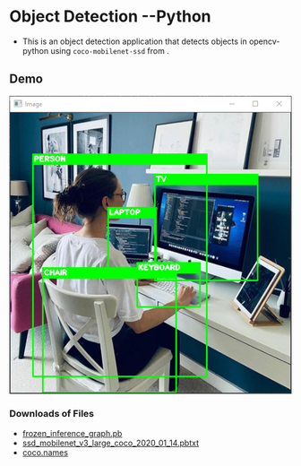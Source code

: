 # Object Detection --Python
* This is an object detection application that detects objects in opencv-python using `coco-mobilenet-ssd` from .

## Demo
<img src="https://github.com/CrispenGari/Opencv-Python/blob/main/object-detection/bandicam%202021-04-09%2009-55-58-586.jpg" alt ="placeholder"/>


### Downloads of Files
* [frozen_inference_graph.pb](https://github.com/datitran/object_detector_app/blob/master/object_detection/ssd_mobilenet_v1_coco_11_06_2017/frozen_inference_graph.pb)
* [ssd_mobilenet_v3_large_coco_2020_01_14.pbtxt](https://gist.github.com/dkurt/54a8e8b51beb3bd3f770b79e56927bd7)
* [coco.names]()